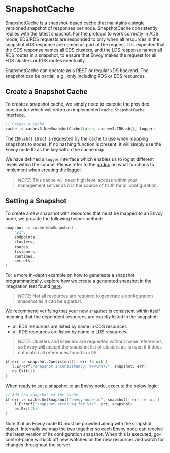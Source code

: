 # SnapshotCache

SnapshotCache is a snapshot-based cache that maintains a single versioned snapshot of responses per node. SnapshotCache consistently replies with the latest snapshot. For the protocol to work correctly in ADS mode, EDS/RDS requests are responded to only when all resources in the snapshot xDS response are named as part of the request. It is expected that the CDS response names all EDS clusters, and the LDS response names all RDS routes in a snapshot, to ensure that Envoy makes the request for all EDS clusters or RDS routes eventually.

SnapshotCache can operate as a REST or regular xDS backend. The snapshot can be partial, e.g., only including RDS or EDS resources.

## Create a Snapshot Cache

To create a snapshot cache, we simply need to execute the provided constructor which will return an implemented `cache.SnapshotCache` interface.

```go
// Create a cache
cache := cachev3.NewSnapshotCache(false, cachev3.IDHash{}, logger)
```

The `IDHash{}` struct is requested by the cache to use when mapping snapshots to nodes. If no hashing function is present, it will simply use the Envoy node ID as the key within the cache map.

We have defined a `logger` interface which enables us to log at different levels within the source. Please refer to the [godoc](https://godoc.org/github.com/FeiYing9/go-control-plane/pkg/log) on what 
functions to implement when creating the logger.

> *NOTE*: This cache will need high level access within your management server as it is the source of truth for all configuration.

## Setting a Snapshot

To create a new snapshot with resources that must be mapped to an Envoy node, we provide the following helper method:

```go
snapshot := cache.NewSnapshot(
    "v1",
    endpoints,
    clusters,
    routes,
    listeners,
    runtimes,
    secrets,
)
```

For a more in-depth example on how to genereate a snapshot programmatically, explore how we create a generated snapshot in the integration test found [here](https://github.com/FeiYing9/go-control-plane/blob/master/pkg/test/resource/v2/resource.go#L317).

> *NOTE*: Not all resources are required to generate a configuration snapshot as it can be a partial.

We recommend verifying that your new `snapshot` is consistent within itself meaning that the dependent resources are exactly listed in the snapshot:

- all EDS resources are listed by name in CDS resources
- all RDS resources are listed by name in LDS resources.

> *NOTE*: Clusters and listeners are requested without name references, so Envoy will accept the snapshot list of clusters as-is even if it does not match all references found in xDS.

```go
if err := snapshot.Consistent(); err != nil {
   l.Errorf("snapshot inconsistency: %+v\n%+v", snapshot, err)
   os.Exit(1)
}
```

When ready to set a snapshot to an Envoy node, execute the below logic:

```go
// Add the snapshot to the cache
if err := cache.SetSnapshot("envoy-node-id", snapshot); err != nil {
    l.Errorf("snapshot error %q for %+v", err, snapshot)
    os.Exit(1)
}
```

Note that an Envoy node ID must be provided along with the snapshot object. Internally we map the two together so each Envoy node can receive the latest version of its configuration snapshot. When this is executed, go-control-plane will kick off new watches on the new resources and watch for changes throughout the server.
